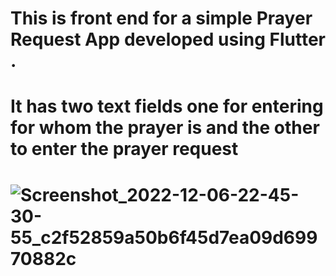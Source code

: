 # This is front end for a simple Prayer Request App developed using Flutter . 
# It has two text fields one for entering for whom the prayer is and the other to enter the prayer request
# ![Screenshot_2022-12-06-22-45-30-55_c2f52859a50b6f45d7ea09d69970882c](https://user-images.githubusercontent.com/83808936/205978829-30dc1bb0-301b-4df5-b3fb-686de833936b.jpg)
